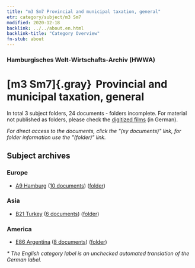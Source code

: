 ```yaml
---
title: "m3 Sm7 Provincial and municipal taxation, general"
etr: category/subject/m3 Sm7
modified: 2020-12-18
backlink: ../../about.en.html
backlink-title: "Category Overview"
fn-stub: about
---
```


### Hamburgisches Welt-Wirtschafts-Archiv (HWWA)
# [m3 Sm7]{.gray}&#8201; Provincial and municipal taxation, general&#160; 





In total 3 subject folders, 24 documents - folders incomplete.
For material not published as folders, please check the [digitized films](/film/h1_sh) (in German).

_For direct access to the documents, click the "(xy documents)" link, for folder information use the "(folder)" link._

## Subject archives



### Europe

- [A9 Hamburg](../../../geo/about.en.html#A9) (<a href="https://dfg-viewer.de/show/?tx_dlf[id]=https://pm20.zbw.eu/mets/sh/1409xx/140905/1448xx/144875/public.mets.en.xml" target="_blank">10 documents</a>) ([folder](http://purl.org/pressemappe20/folder/sh/140905,144875))

### Asia

- [B21 Turkey](../../../geo/about.en.html#B21) (<a href="https://dfg-viewer.de/show/?tx_dlf[id]=https://pm20.zbw.eu/mets/sh/1411xx/141111/1448xx/144875/public.mets.en.xml" target="_blank">6 documents</a>) ([folder](http://purl.org/pressemappe20/folder/sh/141111,144875))

### America

- [E86 Argentina](../../../geo/about.en.html#E86) (<a href="https://dfg-viewer.de/show/?tx_dlf[id]=https://pm20.zbw.eu/mets/sh/1416xx/141692/1448xx/144875/public.mets.en.xml" target="_blank">8 documents</a>) ([folder](http://purl.org/pressemappe20/folder/sh/141692,144875))


_* The English category label is an unchecked automated translation of the German label._

